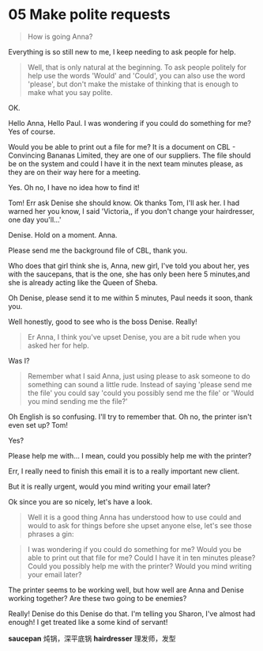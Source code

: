 # 05 Make polite requests

> How is going Anna?

Everything is so still new to me, I keep needing to ask people for help.

> Well, that is only natural at the beginning. To ask people politely for help use the words 'Would' and 'Could', you can also use the word 'please', but don't make the mistake of thinking that is enough to make what you say polite.

OK.

Hello Anna, Hello Paul. I was wondering if you could do something for me?
Yes of course.

Would you be able to print out a file for me? It is a document on CBL - Convincing Bananas Limited, they are one of our suppliers. The file should be on the system and could I have it in the next team minutes please, as they are on their way here for a meeting.

Yes. Oh no, I have no idea how to find it!

Tom! Err ask Denise she should know. Ok thanks Tom, I'll ask her.
I had warned her you know, I said 'Victoria,, if you don't change your hairdresser, one day you'll...'

Denise. Hold on a moment. Anna.

Please send me the background file of CBL, thank you.

Who does that girl think she is, Anna, new girl, I've told you about her, yes with the saucepans, that is the one, she has only been here 5 minutes,and she is already acting like the Queen of Sheba.

Oh Denise, please send it to me within 5 minutes, Paul needs it soon, thank you.

Well honestly, good to see who is the boss Denise. Really!

> Er Anna, I think you've upset Denise, you are a bit rude when you asked her for help. 

Was I?

> Remember what I said Anna, just using please to ask someone to do something can sound a little rude. Instead of saying 'please send me the file' you could say 'could you possibly send me the file' or 'Would you mind sending me the file?'

Oh English is so confusing. I'll try to remember that. Oh no, the printer isn't even set up? Tom!

Yes? 

Please help me with... I mean, could you possibly help me with the printer?

Err, I really need to finish this email it is to a really important new client.

But it is really urgent, would you mind writing your email later?

Ok since you are so nicely, let's have a look.

> Well it is a good thing Anna has understood how to use could and would to ask for things before she upset anyone else, let's see those phrases a gin:

> I was wondering if you could do something for me?
> Would you be able to print out that file for me?
> Could I have it in ten minutes please?
> Could you possibly help me with the printer?
> Would you mind writing your email later?

The printer seems to be working well, but how well are Anna and Denise working together? Are these two going to be enemies?

Really! Denise do this Denise do that. I'm telling you Sharon, I've almost had enough! I get treated like a some kind of servant!

**saucepan** 炖锅，深平底锅
**hairdresser** 理发师，发型